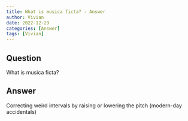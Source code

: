 ```yaml
---
title: What is musica ficta? - Answer
author: Vivian
date: 2022-12-29
categories: [Answer]
tags: [Vivian]
---
```


## Question

What is musica ficta?



## Answer

Correcting weird intervals by raising or lowering the pitch (modern-day accidentals)
